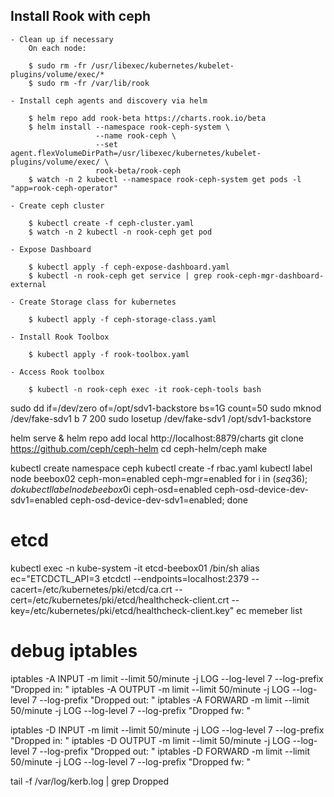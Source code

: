 ## Install Rook with ceph
    
    - Clean up if necessary
        On each node:

        $ sudo rm -fr /usr/libexec/kubernetes/kubelet-plugins/volume/exec/*
        $ sudo rm -fr /var/lib/rook

    - Install ceph agents and discovery via helm

        $ helm repo add rook-beta https://charts.rook.io/beta
        $ helm install --namespace rook-ceph-system \
                       --name rook-ceph \
                       --set agent.flexVolumeDirPath=/usr/libexec/kubernetes/kubelet-plugins/volume/exec/ \
                       rook-beta/rook-ceph
        $ watch -n 2 kubectl --namespace rook-ceph-system get pods -l "app=rook-ceph-operator"

    - Create ceph cluster

        $ kubectl create -f ceph-cluster.yaml
        $ watch -n 2 kubectl -n rook-ceph get pod

    - Expose Dashboard 

        $ kubectl apply -f ceph-expose-dashboard.yaml
        $ kubectl -n rook-ceph get service | grep rook-ceph-mgr-dashboard-external

    - Create Storage class for kubernetes

        $ kubectl apply -f ceph-storage-class.yaml

    - Install Rook Toolbox

        $ kubectl apply -f rook-toolbox.yaml
    
    - Access Rook toolbox

        $ kubectl -n rook-ceph exec -it rook-ceph-tools bash






sudo dd if=/dev/zero of=/opt/sdv1-backstore bs=1G count=50
sudo mknod /dev/fake-sdv1 b 7 200
sudo losetup /dev/fake-sdv1 /opt/sdv1-backstore

helm serve &
helm repo add local http://localhost:8879/charts
git clone https://github.com/ceph/ceph-helm
cd ceph-helm/ceph
make

kubectl create namespace ceph
kubectl create -f rbac.yaml
kubectl label node beebox02 ceph-mon=enabled ceph-mgr=enabled
for i in $(seq 3 6); do kubectl label node beebox0$i  ceph-osd=enabled ceph-osd-device-dev-sdv1=enabled ceph-osd-device-dev-sdv1=enabled; done


#  etcd
kubectl exec -n kube-system -it etcd-beebox01 /bin/sh
alias ec="ETCDCTL_API=3 etcdctl --endpoints=localhost:2379 --cacert=/etc/kubernetes/pki/etcd/ca.crt --cert=/etc/kubernetes/pki/etcd/healthcheck-client.crt --key=/etc/kubernetes/pki/etcd/healthcheck-client.key"
ec memeber list

# debug iptables

iptables -A INPUT -m limit --limit 50/minute -j LOG --log-level 7 --log-prefix "Dropped in: "
iptables -A OUTPUT -m limit --limit 50/minute -j LOG --log-level 7 --log-prefix "Dropped out: "
iptables -A FORWARD -m limit --limit 50/minute -j LOG --log-level 7 --log-prefix "Dropped fw: "

iptables -D INPUT -m limit --limit 50/minute -j LOG --log-level 7 --log-prefix "Dropped in: "
iptables -D OUTPUT -m limit --limit 50/minute -j LOG --log-level 7 --log-prefix "Dropped out: "
iptables -D FORWARD -m limit --limit 50/minute -j LOG --log-level 7 --log-prefix "Dropped fw: "

tail -f /var/log/kerb.log | grep Dropped

